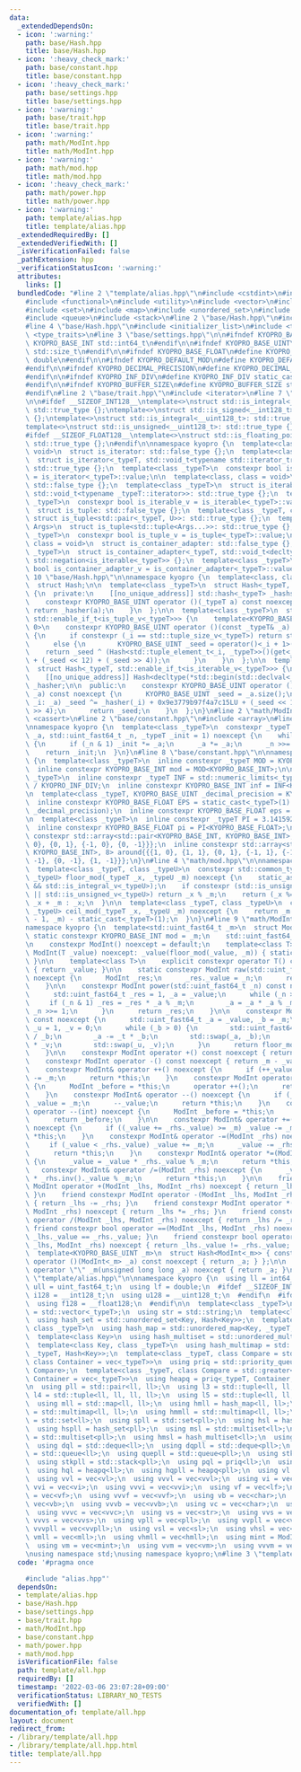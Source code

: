 ```yaml
---
data:
  _extendedDependsOn:
  - icon: ':warning:'
    path: base/Hash.hpp
    title: base/Hash.hpp
  - icon: ':heavy_check_mark:'
    path: base/constant.hpp
    title: base/constant.hpp
  - icon: ':heavy_check_mark:'
    path: base/settings.hpp
    title: base/settings.hpp
  - icon: ':warning:'
    path: base/trait.hpp
    title: base/trait.hpp
  - icon: ':warning:'
    path: math/ModInt.hpp
    title: math/ModInt.hpp
  - icon: ':warning:'
    path: math/mod.hpp
    title: math/mod.hpp
  - icon: ':heavy_check_mark:'
    path: math/power.hpp
    title: math/power.hpp
  - icon: ':warning:'
    path: template/alias.hpp
    title: template/alias.hpp
  _extendedRequiredBy: []
  _extendedVerifiedWith: []
  _isVerificationFailed: false
  _pathExtension: hpp
  _verificationStatusIcon: ':warning:'
  attributes:
    links: []
  bundledCode: "#line 2 \"template/alias.hpp\"\n#include <cstdint>\n#include <limits>\n\
    #include <functional>\n#include <utility>\n#include <vector>\n#include <string>\n\
    #include <set>\n#include <map>\n#include <unordered_set>\n#include <unordered_map>\n\
    #include <queue>\n#include <stack>\n#line 2 \"base/Hash.hpp\"\n#include <cstddef>\n\
    #line 4 \"base/Hash.hpp\"\n#include <initializer_list>\n#include <tuple>\n#include\
    \ <type_traits>\n#line 3 \"base/settings.hpp\"\n\n#ifndef KYOPRO_BASE_INT\n#define\
    \ KYOPRO_BASE_INT std::int64_t\n#endif\n\n#ifndef KYOPRO_BASE_UINT\n#define KYOPRO_BASE_UINT\
    \ std::size_t\n#endif\n\n#ifndef KYOPRO_BASE_FLOAT\n#define KYOPRO_BASE_FLOAT\
    \ double\n#endif\n\n#ifndef KYOPRO_DEFAULT_MOD\n#define KYOPRO_DEFAULT_MOD static_cast<KYOPRO_BASE_UINT>(1000000007)\n\
    #endif\n\n#ifndef KYOPRO_DECIMAL_PRECISION\n#define KYOPRO_DECIMAL_PRECISION static_cast<KYOPRO_BASE_UINT>(12)\n\
    #endif\n\n#ifndef KYOPRO_INF_DIV\n#define KYOPRO_INF_DIV static_cast<KYOPRO_BASE_UINT>(3)\n\
    #endif\n\n#ifndef KYOPRO_BUFFER_SIZE\n#define KYOPRO_BUFFER_SIZE static_cast<KYOPRO_BASE_UINT>(2048)\n\
    #endif\n#line 2 \"base/trait.hpp\"\n#include <iterator>\n#line 7 \"base/trait.hpp\"\
    \n\n#ifdef __SIZEOF_INT128__\ntemplate<>\nstruct std::is_integral<__int128_t>:\
    \ std::true_type {};\ntemplate<>\nstruct std::is_signed<__int128_t>: std::true_type\
    \ {};\ntemplate<>\nstruct std::is_integral<__uint128_t>: std::true_type {};\n\
    template<>\nstruct std::is_unsigned<__uint128_t>: std::true_type {};\n#endif\n\
    #ifdef __SIZEOF_FLOAT128__\ntemplate<>\nstruct std::is_floating_point<__float128>:\
    \ std::true_type {};\n#endif\n\nnamespace kyopro {\n  template<class, class =\
    \ void>\n  struct is_iterator: std::false_type {};\n  template<class _typeT>\n\
    \  struct is_iterator<_typeT, std::void_t<typename std::iterator_traits<_typeT>::iterator_category>>:\
    \ std::true_type {};\n  template<class _typeT>\n  constexpr bool is_iterator_v\
    \ = is_iterator<_typeT>::value;\n\n  template<class, class = void>\n  struct is_iterable:\
    \ std::false_type {};\n  template<class _typeT>\n  struct is_iterable<_typeT,\
    \ std::void_t<typename _typeT::iterator>>: std::true_type {};\n  template<class\
    \ _typeT>\n  constexpr bool is_iterable_v = is_iterable<_typeT>::value;\n\n  template<class>\n\
    \  struct is_tuple: std::false_type {};\n  template<class _typeT, class U>\n \
    \ struct is_tuple<std::pair<_typeT, U>>: std::true_type {};\n  template<class...\
    \ Args>\n  struct is_tuple<std::tuple<Args...>>: std::true_type {};\n  template<class\
    \ _typeT>\n  constexpr bool is_tuple_v = is_tuple<_typeT>::value;\n\n  template<class,\
    \ class = void>\n  struct is_container_adapter: std::false_type {};\n  template<class\
    \ _typeT>\n  struct is_container_adapter<_typeT, std::void_t<decltype(std::empty(std::declval<_typeT>()))>>:\
    \ std::negation<is_iterable<_typeT>> {};\n  template<class _typeT>\n  constexpr\
    \ bool is_container_adapter_v = is_container_adapter<_typeT>::value;\n}\n#line\
    \ 10 \"base/Hash.hpp\"\n\nnamespace kyopro {\n  template<class, class = void>\n\
    \  struct Hash;\n\n  template<class _typeT>\n  struct Hash<_typeT, std::enable_if_t<std::is_scalar_v<_typeT>>>\
    \ {\n  private:\n    [[no_unique_address]] std::hash<_typeT> _hashser;\n\n  public:\n\
    \    constexpr KYOPRO_BASE_UINT operator ()(_typeT a) const noexcept {\n     \
    \ return _hasher(a);\n    }\n  };\n\n  template<class _typeT>\n  struct Hash<_typeT,\
    \ std::enable_if_t<is_tuple_v<_typeT>>> {\n    template<KYOPRO_BASE_UINT _i =\
    \ 0>\n    constexpr KYOPRO_BASE_UINT operator ()(const _typeT& _a) const noexcept\
    \ {\n      if constexpr (_i == std::tuple_size_v<_typeT>) return std::tuple_size_v<_typeT>;\n\
    \      else {\n        KYOPRO_BASE_UINT _seed = operator()<_i + 1>(_a);\n    \
    \    return _seed ^ (Hash<std::tuple_element_t<_i, _typeT>>()(get<_i>(_a)) + 0x9e3779b97f4a7c15LU\
    \ + (_seed << 12) + (_seed >> 4));\n      }\n    }\n  };\n\n  template<class _typeT>\n\
    \  struct Hash<_typeT, std::enable_if_t<is_iterable_v<_typeT>>> {\n  private:\n\
    \    [[no_unique_address]] Hash<decltype(*std::begin(std::declval<_typeT>()))>\
    \ _hasher;\n\n  public:\n    constexpr KYOPRO_BASE_UINT operator ()(const _typeT&\
    \ _a) const noexcept {\n      KYOPRO_BASE_UINT _seed = _a.size();\n      for (auto&\
    \ _i: _a) _seed ^= _hasher(_i) + 0x9e3779b97f4a7c15LU + (_seed << 12) + (_seed\
    \ >> 4);\n      return _seed;\n    }\n  };\n}\n#line 2 \"math/ModInt.hpp\"\n#include\
    \ <cassert>\n#line 2 \"base/constant.hpp\"\n#include <array>\n#line 4 \"math/power.hpp\"\
    \nnamespace kyopro {\n  template<class _typeT>\n  constexpr _typeT power(_typeT\
    \ _a, std::uint_fast64_t _n, _typeT _init = 1) noexcept {\n    while (_n > 0)\
    \ {\n      if (_n & 1) _init *= _a;\n      _a *= _a;\n      _n >>= 1;\n    }\n\
    \    return _init;\n  }\n}\n#line 8 \"base/constant.hpp\"\n\nnamespace kyopro\
    \ {\n  template<class _typeT>\n  inline constexpr _typeT MOD = KYOPRO_DEFAULT_MOD;\n\
    \  inline constexpr KYOPRO_BASE_INT mod = MOD<KYOPRO_BASE_INT>;\n\n  template<class\
    \ _typeT>\n  inline constexpr _typeT INF = std::numeric_limits<_typeT>::max()\
    \ / KYOPRO_INF_DIV;\n  inline constexpr KYOPRO_BASE_INT inf = INF<KYOPRO_BASE_INT>;\n\
    \n  template<class _typeT, KYOPRO_BASE_UINT _decimal_precision = KYOPRO_DECIMAL_PRECISION>\n\
    \  inline constexpr KYOPRO_BASE_FLOAT EPS = static_cast<_typeT>(1) / power(static_cast<std::uint_fast64_t>(10),\
    \ _decimal_precision);\n  inline constexpr KYOPRO_BASE_FLOAT eps = EPS<KYOPRO_BASE_FLOAT>;\n\
    \n  template<class _typeT>\n  inline constexpr _typeT PI = 3.14159265358979323846;\n\
    \  inline constexpr KYOPRO_BASE_FLOAT pi = PI<KYOPRO_BASE_FLOAT>;\n\n  inline\
    \ constexpr std::array<std::pair<KYOPRO_BASE_INT, KYOPRO_BASE_INT>, 4> beside{{{1,\
    \ 0}, {0, 1}, {-1, 0}, {0, -1}}};\n  inline constexpr std::array<std::pair<KYOPRO_BASE_INT,\
    \ KYOPRO_BASE_INT>, 8> around{{{1, 0}, {1, 1}, {0, 1}, {-1, 1}, {-1, 0}, {-1,\
    \ -1}, {0, -1}, {1, -1}}};\n}\n#line 4 \"math/mod.hpp\"\n\nnamespace kyopro {\n\
    \  template<class _typeT, class _typeU>\n  constexpr std::common_type_t<_typeT,\
    \ _typeU> floor_mod(_typeT _x, _typeU _m) noexcept {\n    static_assert(std::is_integral_v<_typeT>\
    \ && std::is_integral_v<_typeU>);\n    if constexpr (std::is_unsigned_v<_typeT>\
    \ || std::is_unsigned_v<_typeU>) return _x % _m;\n    return (_x %= _m) < 0 ?\
    \ _x + _m : _x;\n  }\n\n  template<class _typeT, class _typeU>\n  constexpr std::common_type_t<_typeT,\
    \ _typeU> ceil_mod(_typeT _x, _typeU _m) noexcept {\n    return _m - floor_mod(_x\
    \ - 1, _m) - static_cast<_typeT>(1);\n  }\n}\n#line 9 \"math/ModInt.hpp\"\n\n\
    namespace kyopro {\n  template<std::uint_fast64_t _m>\n  struct ModInt {\n   \
    \ static constexpr KYOPRO_BASE_INT mod = _m;\n    std::uint_fast64_t _value;\n\
    \n    constexpr ModInt() noexcept = default;\n    template<class T>\n    constexpr\
    \ ModInt(T _value) noexcept: _value(floor_mod(_value, _m)) { static_assert(std::is_integral_v<T>);\
    \ }\n\n    template<class T>\n    explicit constexpr operator T() const noexcept\
    \ { return _value; }\n\n    static constexpr ModInt raw(std::uint_fast64_t _n)\
    \ noexcept {\n      ModInt _res;\n      _res._value = _n;\n      return _res;\n\
    \    }\n\n    constexpr ModInt power(std::uint_fast64_t _n) const noexcept {\n\
    \      std::uint_fast64_t _res = 1, _a = _value;\n      while (_n > 0) {\n   \
    \     if (_n & 1) _res = _res * _a % _m;\n        _a = _a * _a % _m;\n       \
    \ _n >>= 1;\n      }\n      return _res;\n    }\n\n    constexpr ModInt inv()\
    \ const noexcept {\n      std::uint_fast64_t _a = _value, _b = _m;\n      std::int64_t\
    \ _u = 1, _v = 0;\n      while (_b > 0) {\n        std::uint_fast64_t _t = _a\
    \ / _b;\n        _a -= _t * _b;\n        std::swap(_a, _b);\n        _u -= _t\
    \ * _v;\n        std::swap(_u, _v);\n      }\n      return floor_mod(_u, _m);\n\
    \    }\n\n    constexpr ModInt operator +() const noexcept { return *this; }\n\
    \    constexpr ModInt operator -() const noexcept { return _m - _value; }\n\n\
    \    constexpr ModInt& operator ++() noexcept {\n      if (++_value >= _m) _value\
    \ -= _m;\n      return *this;\n    }\n    constexpr ModInt operator ++(int) noexcept\
    \ {\n      ModInt _before = *this;\n      operator ++();\n      return _before;\n\
    \    }\n    constexpr ModInt& operator --() noexcept {\n      if (_value == 0)\
    \ _value = _m;\n      --_value;\n      return *this;\n    }\n    constexpr ModInt\
    \ operator --(int) noexcept {\n      ModInt _before = *this;\n      operator --();\n\
    \      return _before;\n    }\n\n    constexpr ModInt& operator +=(ModInt _rhs)\
    \ noexcept {\n      if ((_value += _rhs._value) >= _m) _value -= _m;\n      return\
    \ *this;\n    }\n    constexpr ModInt& operator -=(ModInt _rhs) noexcept {\n \
    \     if (_value < _rhs._value) _value += _m;\n      _value -= _rhs._value;\n\
    \      return *this;\n    }\n    constexpr ModInt& operator *=(ModInt _rhs) noexcept\
    \ {\n      _value = _value * _rhs._value % _m;\n      return *this;\n    }\n \
    \   constexpr ModInt& operator /=(ModInt _rhs) noexcept {\n      _value = _value\
    \ * _rhs.inv()._value % _m;\n      return *this;\n    }\n\n    friend constexpr\
    \ ModInt operator +(ModInt _lhs, ModInt _rhs) noexcept { return _lhs += _rhs;\
    \ }\n    friend constexpr ModInt operator -(ModInt _lhs, ModInt _rhs) noexcept\
    \ { return _lhs -= _rhs; }\n    friend constexpr ModInt operator *(ModInt _lhs,\
    \ ModInt _rhs) noexcept { return _lhs *= _rhs; }\n    friend constexpr ModInt\
    \ operator /(ModInt _lhs, ModInt _rhs) noexcept { return _lhs /= _rhs; }\n   \
    \ friend constexpr bool operator ==(ModInt _lhs, ModInt _rhs) noexcept { return\
    \ _lhs._value == _rhs._value; }\n    friend constexpr bool operator !=(ModInt\
    \ _lhs, ModInt _rhs) noexcept { return _lhs._value != _rhs._value; }\n  };\n\n\
    \  template<KYOPRO_BASE_UINT _m>\n  struct Hash<ModInt<_m>> { constexpr KYOPRO_BASE_UINT\
    \ operator ()(ModInt<_m> _a) const noexcept { return _a; } };\n\n  constexpr ModInt<mod>\
    \ operator \"\" _m(unsigned long long _a) noexcept { return _a; }\n}\n#line 16\
    \ \"template/alias.hpp\"\n\nnamespace kyopro {\n  using ll = int64_t;\n  using\
    \ ull = uint_fast64_t;\n  using lf = double;\n  #ifdef __SIZEOF_INT128__\n  using\
    \ i128 = __int128_t;\n  using u128 = __uint128_t;\n  #endif\n  #ifdef __SIZEOF_FLOAT128__\n\
    \  using f128 = __float128;\n  #endif\n\n  template<class _typeT>\n  using vec\
    \ = std::vector<_typeT>;\n  using str = std::string;\n  template<class Key>\n\
    \  using hash_set = std::unordered_set<Key, Hash<Key>>;\n  template<class Key,\
    \ class _typeT>\n  using hash_map = std::unordered_map<Key, _typeT, Hash<Key>>;\n\
    \  template<class Key>\n  using hash_multiset = std::unordered_multiset<Key, Hash<Key>>;\n\
    \  template<class Key, class _typeT>\n  using hash_multimap = std::unordered_multimap<Key,\
    \ _typeT, Hash<Key>>;\n  template<class _typeT, class Compare = std::less<_typeT>,\
    \ class Container = vec<_typeT>>\n  using priq = std::priority_queue<_typeT, Container,\
    \ Compare>;\n  template<class _typeT, class Compare = std::greater<_typeT>, class\
    \ Container = vec<_typeT>>\n  using heapq = priq<_typeT, Container, Compare>;\n\
    \n  using pll = std::pair<ll, ll>;\n  using l3 = std::tuple<ll, ll, ll>;\n  using\
    \ l4 = std::tuple<ll, ll, ll, ll>;\n  using l5 = std::tuple<ll, ll, ll, ll, ll>;\n\
    \  using mll = std::map<ll, ll>;\n  using hmll = hash_map<ll, ll>;\n  using mmll\
    \ = std::multimap<ll, ll>;\n  using hmmll = std::multimap<ll, ll>;\n  using sl\
    \ = std::set<ll>;\n  using spll = std::set<pll>;\n  using hsl = hash_set<ll>;\n\
    \  using hspll = hash_set<pll>;\n  using msl = std::multiset<ll>;\n  using mspll\
    \ = std::multiset<pll>;\n  using hmsl = hash_multiset<ll>;\n  using hmspll = hash_multiset<pll>;\n\
    \  using dql = std::deque<ll>;\n  using dqpll = std::deque<pll>;\n  using quel\
    \ = std::queue<ll>;\n  using quepll = std::queue<pll>;\n  using stkl = std::stack<ll>;\n\
    \  using stkpll = std::stack<pll>;\n  using pql = priq<ll>;\n  using pqpll = priq<pll>;\n\
    \  using hql = heapq<ll>;\n  using hqpll = heapq<pll>;\n  using vl = vec<ll>;\n\
    \  using vvl = vec<vl>;\n  using vvvl = vec<vvl>;\n  using vi = vec<int>;\n  using\
    \ vvi = vec<vi>;\n  using vvvi = vec<vvi>;\n  using vf = vec<lf>;\n  using vvf\
    \ = vec<vf>;\n  using vvvf = vec<vvf>;\n  using vb = vec<char>;\n  using vvb =\
    \ vec<vb>;\n  using vvvb = vec<vvb>;\n  using vc = vec<char>;\n  using vvc = vec<vc>;\n\
    \  using vvvc = vec<vvc>;\n  using vs = vec<str>;\n  using vvs = vec<vs>;\n  using\
    \ vvvs = vec<vvs>;\n  using vpll = vec<pll>;\n  using vvpll = vec<vpll>;\n  using\
    \ vvvpll = vec<vvpll>;\n  using vsl = vec<sl>;\n  using vhsl = vec<hsl>;\n  using\
    \ vmll = vec<mll>;\n  using vhmll = vec<hmll>;\n  using mint = ModInt<mod>;\n\
    \  using vm = vec<mint>;\n  using vvm = vec<vm>;\n  using vvvm = vec<vvm>;\n}\n\
    \nusing namespace std;\nusing namespace kyopro;\n#line 3 \"template/all.hpp\"\n"
  code: '#pragma once

    #include "alias.hpp"'
  dependsOn:
  - template/alias.hpp
  - base/Hash.hpp
  - base/settings.hpp
  - base/trait.hpp
  - math/ModInt.hpp
  - base/constant.hpp
  - math/power.hpp
  - math/mod.hpp
  isVerificationFile: false
  path: template/all.hpp
  requiredBy: []
  timestamp: '2022-03-06 23:07:28+09:00'
  verificationStatus: LIBRARY_NO_TESTS
  verifiedWith: []
documentation_of: template/all.hpp
layout: document
redirect_from:
- /library/template/all.hpp
- /library/template/all.hpp.html
title: template/all.hpp
---
```

